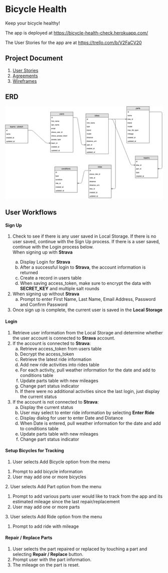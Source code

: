 # Bicycle Health
Keep your bicycle healthy!

The app is deployed at https://bicycle-health-check.herokuapp.com/

The User Stories for the app are at https://trello.com/b/V2FaCV20

## Project Document

1. [User Stories](docs/userStories.md)
1. [Agreements](docs/rules.md)
1. [Wireframes](docs/wireframes.md)

## ERD
<img width="1439" alt="ERD" src="https://github.com/TanyaPanich/BicycleHealth/blob/master/docs/images/ERD%20diagram.png">

## User Workflows

#### Sign Up
<ol type="1">
  <li>
    Check to see if there is any user saved in Local Storage.  If there is no user saved, continue with the Sign Up process.  If there is a user saved, continue with the Login process below.
  </li>
    When signing up with <b>Strava</b>
    <ol type="a">
      <li>Display Login for <b>Strava</b></li>
      <li>After a successful login to <b>Strava</b>, the account information is returned</li>
      <li>Create a record in users table</li>
      <li>When saving access_token, make sure to encrypt the data with <b>SECRET_KEY</b> and multiple salt rounds</li>
    </ol>
  <li>
    When signing up without <b>Strava</b>
    <ol type="a">
      <li>Prompt to enter First Name, Last Name, Email Address, Password and Confirm Password</li>
    </ol>
  </li>
  <li>
    Once sign up is complete, the current user is saved in the <b>Local Storage</b>
  </li>
</ol>

#### Login
<ol type="1">
  <li>Retrieve user information from the Local Storage and determine whether the user account is connected to <b>Strava</b> account.</li>
  <li>If the account is connected to  <b>Strava</b>:
    <ol type="a">
      <li>Retrieve access_token from users table</li>
      <li>Decrypt the access_token</li>
      <li>Retrieve the latest ride information</li>
      <li>Add new ride activities into rides table</li>
      <li>For each activity, pull weather information for the date and add to conditions table</li>
      <li>Update parts table with new mileages</li>
      <li>Change part status indicator</li>
      <li>If there were no additional activities since the last login, just display the current status</li>
    </ol>
  </li>
  <li>If the account is not connected to <b>Strava</b>:
    <ol type="a">
      <li>Display the current status</li>
      <li>User may select to enter ride information by selecting <b>Enter Ride</b></li>
      <li>Display dialog for user to enter Date and Distance</li>
      <li>When Date is entered, pull weather information for the date and add to conditions table</li>
      <li>Update parts table with new mileages</li>
      <li>Change part status indicator</li>
    </ol>
  </li>
</ol>

#### Setup Bicycles for Tracking
1. User selects Add Bicycle option from the menu
  <ol>
    <li>Prompt to add bicycle information</li>
    <li>User may add one or more bicycles</li>
  </ol>
2. User selects Add Part option from the menu
  <ol>
    <li>Prompt to add various parts user would like to track from the app and its estimated mileage since the last repair/replacement</li>
    <li>User may add one or more parts</li>
  </ol>
3. User selects Add Ride option from the menu
  <ol>
    <li>Prompt to add ride with mileage</li>
  </ol>

#### Repair / Replace Parts
1. User selects the part repaired or replaced by touching a part and selecting <b>Repair / Replace</b> button.
1. Prompt user with the part information.
1. The mileage on the part is reset.
